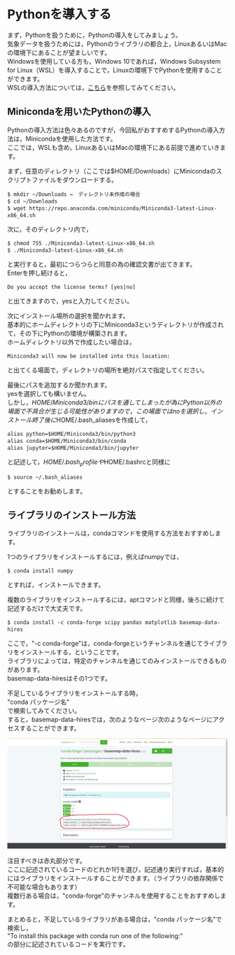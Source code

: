 # Pythonを導入する

まず，Pythonを扱うために，Pythonの導入をしてみましょう。  
気象データを扱うためには，Pythonのライブラリの都合上，LinuxあるいはMacの環境下にあることが望ましいです。  
Windowsを使用している方も，Windows 10であれば，Windows Subsystem for Linux（WSL）を導入することで，Linuxの環境下でPythonを使用することができます。  
WSLの導入方法については，[こちら](WSL-install.md)を参照してみてください。

## Minicondaを用いたPythonの導入

Pythonの導入方法は色々あるのですが，今回私がおすすめするPythonの導入方法は，Minicondaを使用した方法です。  
ここでは，WSLも含め，LinuxあるいはMacの環境下にある前提で進めていきます。

まず，任意のディレクトリ（ここでは$HOME/Downloads）にMinicondaのスクリプトファイルをダウンロードする。

```
$ mkdir ~/Downloads ←　ディレクトリ未作成の場合
$ cd ~/Downloads
$ wget https://repo.anaconda.com/miniconda/Miniconda3-latest-Linux-x86_64.sh
```

次に，そのディレクトリ内で，

```
$ chmod 755 ./Miniconda3-latest-Linux-x86_64.sh
$ ./Miniconda3-latest-Linux-x86_64.sh
```

と実行すると，最初につらつらと同意の為の確認文書が出てきます。  
Enterを押し続けると，

```
Do you accept the license terms? [yes|no]
```

と出てきますので，yesと入力してください。

次にインストール場所の選択を聞かれます。  
基本的にホームディレクトリの下にMiniconda3というディレクトリが作成されて，その下にPythonの環境が構築されます。  
ホームディレクトリ以外で作成したい場合は，

```
Miniconda3 will now be installed into this location:
```

と出てくる場面で，ディレクトリの場所を絶対パスで指定してください。

最後にパスを追加するか聞かれます。  
yesを選択しても構いません。  
しかし，$HOME/Miniconda3/binにパスを通してしまったが為にPython以外の場面で不具合が生じる可能性がありますので，この場面ではnoを選択し，インストール終了後に$HOME/.bash_aliasesを作成して，

```
alias python=$HOME/Miniconda3/bin/python3
alias conda=$HOME/Miniconda3/bin/conda
alias jupyter=$HOME/Miniconda3/bin/jupyter
```

と記述して，$HOME/.bash_profileや$HOME/.bashrcと同様に

```
$ source ~/.bash_aliases
```

とすることをお勧めします。

## ライブラリのインストール方法

ライブラリのインストールは，condaコマンドを使用する方法をおすすめします。  

1つのライブラリをインストールするには，例えばnumpyでは，  

```
$ conda install numpy
```

とすれば，インストールできます。

複数のライブラリをインストールするには，aptコマンドと同様，後ろに続けて記述するだけで大丈夫です。

```
$ conda install -c conda-forge scipy pandas matplotlib basemap-data-hires
```

ここで，"-c conda-forge"は，conda-forgeというチャンネルを通じてライブラリをインストールする，ということです。  
ライブラリによっては，特定のチャンネルを通じてのみインストールできるものがあります。  
basemap-data-hiresはその1つです。

不足しているライブラリをインストールする時，  
"conda パッケージ名"  
で検索してみてください。  
すると，basemap-data-hiresでは，次のようなページ次のようなページにアクセスすることができます。

![conda1](Pic/conda1.jpg)

注目すべきは赤丸部分です。  
ここに記述されているコードのどれか1行を選び，記述通り実行すれば，基本的にはライブラリをインストールすることができます。（ライブラリの依存関係で不可能な場合もあります）  
複数行ある場合は，"conda-forge"のチャンネルを使用することをおすすめします。

まとめると，不足しているライブラリがある場合は，"conda パッケージ名"で検索し，  
"To install this package with conda run one of the following:"  
の部分に記述されているコードを実行です。